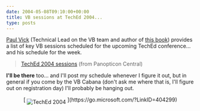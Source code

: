 ```yaml
---
date: 2004-05-08T09:10:00+00:00
title: VB sessions at TechEd 2004...
type: posts
---
```

[Paul Vick](https://www.panopticoncentral.net/) (Technical Lead on the VB team and author of [this book](https://www.amazon.com/exec/obidos/ASIN/0321169514/duncanmackenz-20)) provides a list of key VB sessions scheduled for the upcoming TechEd conference... and his schedule for the week.

<blockquote dir="ltr" style="MARGIN-RIGHT: 0px">
  <div class="postTitle">
    <a id="viewpost.ascx_TitleUrl" href="http://www.panopticoncentral.net/archive/2004/05/07/1048.aspx">TechEd 2004 sessions</a> (from Panopticon Central)
  </div>
</blockquote>

**I'll be there** too... and I'll post my schedule whenever I figure it out, but in general if you come by the VB Cabana (don't ask me where that is, I'll figure out on registration day) I'll probably be hanging out.

<p align="center">
  [ <img alt="TechEd 2004" hspace="0" src="http://msdn.microsoft.com/events/graphics/TechEd/G02538_BTN_120x60_bethere.gif" align="middle" border="0" /> ](https://go.microsoft.com/?LinkID=404299)

